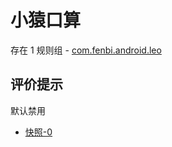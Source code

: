 # 小猿口算

存在 1 规则组 - [com.fenbi.android.leo](/src/apps/com.fenbi.android.leo.ts)

## 评价提示

默认禁用

- [快照-0](https://i.gkd.li/i/13226140)
